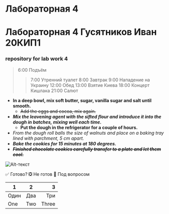 # Лабораторная 4
# Лабораторная 4 Гусятников Иван 20КИП1
### repository for lab work 4 

> 6:00 Подъём
>> 7:00 Утренний туалет
> 8:00 Завтрак
> 9:00 Нападение на Украину
> 12:00 Обед
> 13:00 Взятие Киева
> 18:00 Концерт Кишлака
> 21:00 Салют   

-  **In a deep bowl, mix soft butter, sugar, vanilla sugar and salt until smooth.**
    - ~~Add the eggs and cocoa, mix again.~~
- ***Mix the leavening agent with the sifted flour and introduce it into the dough in batches, mixing well each time.***
    - __Put the dough in the refrigerator for a couple of hours.__
- _From the dough roll balls the size of walnuts and place on a baking tray lined with parchment, 5 cm apart._
- ___Bake the cookies for 15 minutes at 180 degrees.___
- ~~*__Finished chocolate cookies carefully transfer to a plate and let them cool.__*~~
       
![Alt-текст](https://cs10.pikabu.ru/post_img/big/2019/11/27/10/1574873982118078973.jpg "Пора мыть жопу")

:white_check_mark: Готово?
:negative_squared_cross_mark: Не готов
:black_square_button: Под вопросом 

| 1 | 2 | 3 |
|----------------|:---------:|----------------:|
| Один | Два | Три |
| One | Two | Three |
